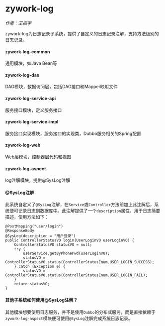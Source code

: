 # zywork-log

*作者：王振宇*

zywork-log为日志记录子系统，提供了自定义的日志记录注解，支持方法级别的日志记录。

#### zywork-log-common

通用模块，如Java Bean等

#### zywork-log-dao

DAO模块，数据访问层，包括DAO接口和Mapper映射文件

#### zywork-log-service-api

服务接口模块，定义服务接口

#### zywork-log-service-impl

服务接口实现模块，服务接口的实现类，Dubbo服务相关的Spring配置

#### zywork-log-web

Web层模块，控制器层代码和视图

#### zywork-log-aspect

log注解模块，提供@SysLog注解

#### @SysLog注解

此系统自定义了```@SysLog```注解，在```Service```或```Controller```方法前加上此注解后，系统便可记录日志到数据库中。此注解提供了一个```description```属性，用于日志简要描述，使用方法如下：

```
@PostMapping("user/login")
@ResponseBody
@SysLog(description = "用户登录")
public ControllerStatusVO login(UserLoginVO userLoginVO) {
	ControllerStatusVO statusVO = null;
	try {
		userService.getByPhonePwd(userLoginVO);
		statusVO = ControllerStatusVO.status(ControllerStatusEnum.USER_LOGIN_SUCCESS);
	} catch (Exception e) {
		statusVO = ControllerStatusVO.status(ControllerStatusEnum.USER_LOGIN_FAIL);
	}
	return statusVO;
}
```

#### 其他子系统如何使用@SysLog注解？
其他模块想要使用日志服务，并不是使用```Dubbo```的分布式服务，而是直接依赖于```zywork-log-aspect```模块便可使用```@SysLog```注解完成系统日志记录。


